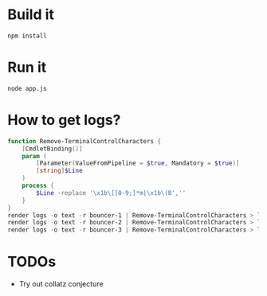# Build it
```
npm install
```

# Run it
```
node app.js
```

# How to get logs?
```PowerShell
function Remove-TerminalControlCharacters {
    [CmdletBinding()]
    param (
        [Parameter(ValueFromPipeline = $true, Mandatory = $true)]
        [string]$Line
    )
    process {
        $Line -replace '\x1b\[[0-9;]*m|\x1b\(B',''
    }
}
render logs -o text -r bouncer-1 | Remove-TerminalControlCharacters > logs-1.log
render logs -o text -r bouncer-2 | Remove-TerminalControlCharacters > logs-2.log
render logs -o text -r bouncer-3 | Remove-TerminalControlCharacters > logs-3.log

```

# TODOs
- Try out collatz conjecture
